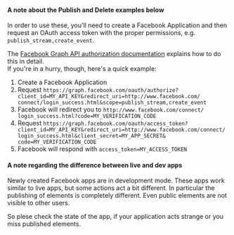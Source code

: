 <div class="rfb-callout warning" role="alert">
	<h4>
		A note about the Publish and Delete examples below
	</h4>
	<p>
		In order to use these, you'll need to create a Facebook Application and then request an OAuth access token with the proper permissions, e.g. <code>publish_stream,create_event</code>.
	</p>
	<p>
		The <a target="_blank" href="http://developers.facebook.com/docs/api#auth">Facebook Graph API authorization documentation</a> explains how to do this in detail.<br>
		If you're in a hurry, though, here's a quick example:
	</p>
	<ul style="list-style-type: decimal;">
		<li>Create a Facebook Application</li>
		<li>Request <code>https://graph.facebook.com/​oauth/authorize?​client_id=MY_API_KEY&amp;​redirect_uri=http://www.facebook.com/​connect/login_success.html&amp;​scope=publish_stream,​create_event</code>
		</li>
		<li>Facebook will redirect you to <code>http://www.facebook.com/​connect/​login_success.html?code=MY_VERIFICATION_CODE</code>
		</li>
		<li>Request <code>https://graph.facebook.com/​oauth/access_token?​client_id=MY_API_KEY&amp;​redirect_uri=http://www.facebook.com/​connect/​login_success.html&amp;​client_secret=MY_APP_SECRET&amp;​code=MY_VERIFICATION_CODE</code>
		</li>
		<li>Facebook will respond with <code>access_token=MY_ACCESS_TOKEN</code></li>
	</ul>
</div>
<div class="rfb-callout info" role="alert">
	<h4>
		A note regarding the difference between live and dev apps
	</h4>
	<p>
		Newly created Facebook apps are in development mode. These apps work similar to live apps, but some actions act a bit different. In particular the publishing of elements is completely different. Even public elements are not visible to other
		users.
	</p>
	<p>
		So plese check the state of the app, if your application acts strange or you miss published elements.
	</p>
</div>
